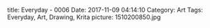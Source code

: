 title: Everyday - 0006
Date: 2017-11-09 04:14:10
Category: Art
Tags: Everyday, Art, Drawing, Krita
picture: 1510200850.jpg
